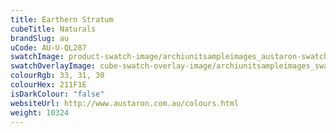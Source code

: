 ```yaml
---
title: Earthern Stratum
cubeTitle: Naturals
brandSlug: au
uCode: AU-U-QL287
swatchImage: product-swatch-image/archiunitsampleimages_austaron-swatch_Earthern_Stratum.jpg
swatchOverlayImage: cube-swatch-overlay-image/archiunitsampleimages_swatch-overlay_austaron.png
colourRgb: 33, 31, 30
colourHex: 211F1E
isDarkColour: "false"
websiteUrl: http://www.austaron.com.au/colours.html
weight: 10324
---
```

